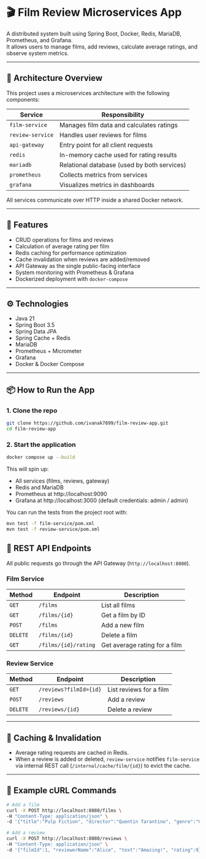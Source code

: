 # 🎬 Film Review Microservices App

A distributed system built using Spring Boot, Docker, Redis, MariaDB, Prometheus, and Grafana.  
It allows users to manage films, add reviews, calculate average ratings, and observe system metrics.

---

## 🧩 Architecture Overview

This project uses a microservices architecture with the following components:

| Service         | Responsibility                             |
|-----------------|---------------------------------------------|
| `film-service`  | Manages film data and calculates ratings    |
| `review-service`| Handles user reviews for films              |
| `api-gateway`   | Entry point for all client requests         |
| `redis`         | In-memory cache used for rating results     |
| `mariadb`       | Relational database (used by both services) |
| `prometheus`    | Collects metrics from services              |
| `grafana`       | Visualizes metrics in dashboards            |

All services communicate over HTTP inside a shared Docker network.

---

## 🚀 Features

- CRUD operations for films and reviews
- Calculation of average rating per film
- Redis caching for performance optimization
- Cache invalidation when reviews are added/removed
- API Gateway as the single public-facing interface
- System monitoring with Prometheus & Grafana
- Dockerized deployment with `docker-compose`

---

## ⚙️ Technologies

- Java 21
- Spring Boot 3.5
- Spring Data JPA
- Spring Cache + Redis
- MariaDB
- Prometheus + Micrometer
- Grafana
- Docker & Docker Compose

---

## 📦 How to Run the App

### 1. Clone the repo
```bash
git clone https://github.com/ivanak7899/film-review-app.git
cd film-review-app
```

### 2. Start the application
```bash
docker compose up --build
```
This will spin up:

- All services (films, reviews, gateway)
- Redis and MariaDB
- Prometheus at http://localhost:9090
- Grafana at http://localhost:3000 (default credentials: admin / admin)

You can run the tests from the project root with:
```bash
mvn test -f film-service/pom.xml
mvn test -f review-service/pom.xml
```

## 📡 REST API Endpoints

All public requests go through the API Gateway (`http://localhost:8080`).

### Film Service
| Method | Endpoint                  | Description                      |
|--------|---------------------------|----------------------------------|
| `GET`  | `/films`                  | List all films                   |
| `GET`  | `/films/{id}`             | Get a film by ID                 |
| `POST` | `/films`                  | Add a new film                   |
| `DELETE`| `/films/{id}`            | Delete a film                    |
| `GET`  | `/films/{id}/rating`      | Get average rating for a film    |

### Review Service
| Method | Endpoint                     | Description                      |
|--------|------------------------------|----------------------------------|
| `GET`  | `/reviews?filmId={id}`       | List reviews for a film          |
| `POST` | `/reviews`                   | Add a review                     |
| `DELETE`| `/reviews/{id}`             | Delete a review                  |

---

## 🧠 Caching & Invalidation

- Average rating requests are cached in Redis.
- When a review is added or deleted, `review-service` notifies `film-service` via internal REST call (`/internal/cache/film/{id}`) to evict the cache.

---

## 🧪 Example cURL Commands

```bash
# Add a film
curl -X POST http://localhost:8080/films \
-H "Content-Type: application/json" \
-d '{"title":"Pulp Fiction", "director":"Quentin Tarantino", "genre":"Crime", "year":1994}'

# Add a review
curl -X POST http://localhost:8080/reviews \
-H "Content-Type: application/json" \
-d '{"filmId":1, "reviewerName":"Alice", "text":"Amazing!", "rating":9}'


